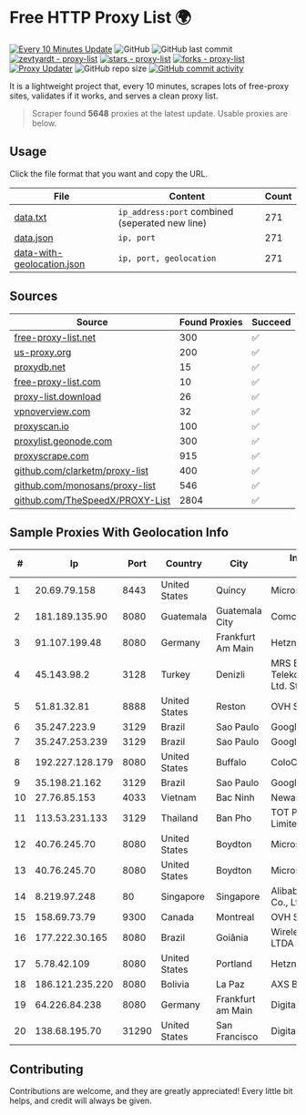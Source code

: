 
# Free HTTP Proxy List 🌍

[![Every 10 Minutes Update](https://github.com/mertguvencli/http-proxy-list/actions/workflows/main.yml/badge.svg?branch=main)](https://github.com/mertguvencli/http-proxy-list/actions/workflows/main.yml)
![GitHub](https://img.shields.io/github/license/mertguvencli/http-proxy-list)
![GitHub last commit](https://img.shields.io/github/last-commit/mertguvencli/http-proxy-list)
[![zevtyardt - proxy-list](https://img.shields.io/static/v1?label=zevtyardt&message=proxy-list&color=blue&logo=github)](https://github.com/zevtyardt/proxy-list "Go to GitHub repo")
[![stars - proxy-list](https://img.shields.io/github/stars/zevtyardt/proxy-list?style=social)](https://github.com/zevtyardt/proxy-list)
[![forks - proxy-list](https://img.shields.io/github/forks/zevtyardt/proxy-list?style=social)](https://github.com/zevtyardt/proxy-list)
[![Proxy Updater](https://github.com/zevtyardt/proxy-list/workflows/Proxy%20Updater/badge.svg)](https://github.com/zevtyardt/proxy-list/actions?query=workflow:"Proxy+Updater")
![GitHub repo size](https://img.shields.io/github/repo-size/zevtyardt/proxy-list)
[![GitHub commit activity](https://img.shields.io/github/commit-activity/m/zevtyardt/proxy-list?logo=commits)](https://github.com/zevtyardt/proxy-list/commits/main)

It is a lightweight project that, every 10 minutes, scrapes lots of free-proxy sites, validates if it works, and serves a clean proxy list.

> Scraper found **5648** proxies at the latest update. Usable proxies are below.

## Usage

Click the file format that you want and copy the URL.

|File|Content|Count|
|----|-------|-----|
|[data.txt](https://raw.githubusercontent.com/mertguvencli/http-proxy-list/main/proxy-list/data.txt)|`ip_address:port` combined (seperated new line)|271|
|[data.json](https://raw.githubusercontent.com/mertguvencli/http-proxy-list/main/proxy-list/data.json)|`ip, port`|271|
|[data-with-geolocation.json](https://raw.githubusercontent.com/mertguvencli/http-proxy-list/main/proxy-list/data-with-geolocation.json)|`ip, port, geolocation`|271|

## Sources

|Source|Found Proxies|Succeed|
|------|-------------|-------|
|[free-proxy-list.net](https://free-proxy-list.net)|300|✅|
|[us-proxy.org](https://www.us-proxy.org)|200|✅|
|[proxydb.net](http://proxydb.net)|15|✅|
|[free-proxy-list.com](https://free-proxy-list.com/?page=&port=&type%5B%5D=http&type%5B%5D=https&up_time=0&search=Search)|10|✅|
|[proxy-list.download](https://www.proxy-list.download/HTTP)|26|✅|
|[vpnoverview.com](https://vpnoverview.com/privacy/anonymous-browsing/free-proxy-servers)|32|✅|
|[proxyscan.io](https://www.proxyscan.io)|100|✅|
|[proxylist.geonode.com](https://proxylist.geonode.com/api/proxy-list?limit=300&page=1&sort_by=lastChecked&sort_type=desc&protocols=http,https)|300|✅|
|[proxyscrape.com](https://api.proxyscrape.com/v2/?request=displayproxies&protocol=http&timeout=10000&country=all&ssl=all&anonymity=all)|915|✅|
|[github.com/clarketm/proxy-list](https://raw.githubusercontent.com/clarketm/proxy-list/master/proxy-list-raw.txt)|400|✅|
|[github.com/monosans/proxy-list](https://raw.githubusercontent.com/monosans/proxy-list/main/proxies/http.txt)|546|✅|
|[github.com/TheSpeedX/PROXY-List](https://raw.githubusercontent.com/TheSpeedX/PROXY-List/master/http.txt)|2804|✅|


## Sample Proxies With Geolocation Info

|#|Ip|Port|Country|City|Internet Service Provider|
|-|--|----|-------|----|-------------------------|
|1|20.69.79.158|8443|United States|Quincy|Microsoft Corporation|
|2|181.189.135.90|8080|Guatemala|Guatemala City|Comcel Guatemala S.A.|
|3|91.107.199.48|8080|Germany|Frankfurt Am Main|Hetzner Online AG|
|4|45.143.98.2|3128|Turkey|Denizli|MRS Bilisim ve Telekomunikasyon Hiz. Ltd. Sti.|
|5|51.81.32.81|8888|United States|Reston|OVH SAS|
|6|35.247.223.9|3129|Brazil|Sao Paulo|Google LLC|
|7|35.247.253.239|3129|Brazil|Sao Paulo|Google LLC|
|8|192.227.128.179|8080|United States|Buffalo|ColoCrossing|
|9|35.198.21.162|3129|Brazil|Sao Paulo|Google LLC|
|10|27.76.85.153|4033|Vietnam|Bac Ninh|Newass2011xDSLHCMC|
|11|113.53.231.133|3129|Thailand|Ban Pho|TOT Public Company Limited|
|12|40.76.245.70|8080|United States|Boydton|Microsoft Corporation|
|13|40.76.245.70|8080|United States|Boydton|Microsoft Corporation|
|14|8.219.97.248|80|Singapore|Singapore|Alibaba (US) Technology Co., Ltd.|
|15|158.69.73.79|9300|Canada|Montreal|OVH SAS|
|16|177.222.30.165|8080|Brazil|Goiânia|Wireless Comm Services LTDA|
|17|5.78.42.109|8080|United States|Portland|Hetzner Online GmbH|
|18|186.121.235.220|8080|Bolivia|La Paz|AXS Bolivia S. A.|
|19|64.226.84.238|8080|Germany|Frankfurt am Main|DigitalOcean, LLC|
|20|138.68.195.70|31290|United States|San Francisco|DigitalOcean, LLC|



## Contributing

Contributions are welcome, and they are greatly appreciated! Every
little bit helps, and credit will always be given.

